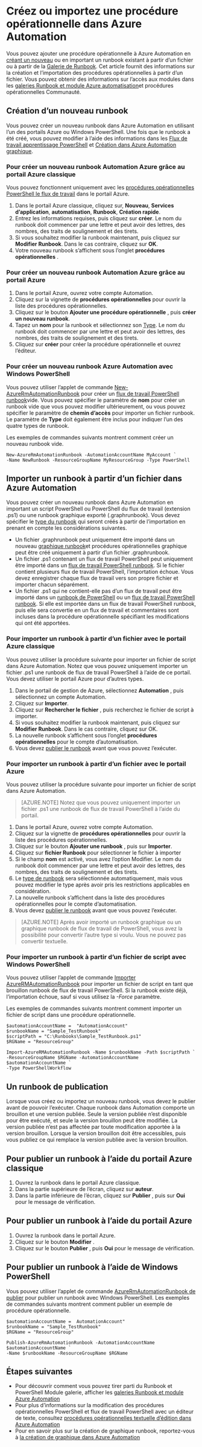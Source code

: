 <properties
    pageTitle="Créez ou importez une procédure opérationnelle dans Azure Automation"
    description="Cet article décrit comment créer un nouveau runbook dans Azure Automation ou importer un à partir d’un fichier."
    services="automation"
    documentationCenter=""
    authors="mgoedtel"
    manager="jwhit"
    editor="tysonn" />
<tags
    ms.service="automation"
    ms.devlang="na"
    ms.topic="article"
    ms.tgt_pltfrm="na"
    ms.workload="infrastructure-services"
    ms.date="09/12/2016"
    ms.author="magoedte;bwren" />

# <a name="creating-or-importing-a-runbook-in-azure-automation"></a>Créez ou importez une procédure opérationnelle dans Azure Automation

Vous pouvez ajouter une procédure opérationnelle à Azure Automation en [créant un nouveau](#creating-a-new-runbook) ou en important un runbook existant à partir d’un fichier ou à partir de la [Galerie de Runbook](automation-runbook-gallery.md). Cet article fournit des informations sur la création et l’importation des procédures opérationnelles à partir d’un fichier.  Vous pouvez obtenir des informations sur l’accès aux modules dans les [galeries Runbook et module Azure automatisation](automation-runbook-gallery.md)et procédures opérationnelles Communauté.

## <a name="creating-a-new-runbook"></a>Création d’un nouveau runbook

Vous pouvez créer un nouveau runbook dans Azure Automation en utilisant l’un des portails Azure ou Windows PowerShell. Une fois que le runbook a été créé, vous pouvez modifier à l’aide des informations dans les [Flux de travail apprentissage PowerShell](automation-powershell-workflow.md) et [Création dans Azure Automation graphique](automation-graphical-authoring-intro.md).

### <a name="to-create-a-new-azure-automation-runbook-with-the-azure-classic-portal"></a>Pour créer un nouveau runbook Automation Azure grâce au portail Azure classique

Vous pouvez fonctionnent uniquement avec les [procédures opérationnelles PowerShell le flux de travail](automation-runbook-types.md#powershell-workflow-runbooks) dans le portail Azure.

1. Dans le portail Azure classique, cliquez sur, **Nouveau**, **Services d’application**, **automatisation**, **Runbook**, **Création rapide**.
2. Entrez les informations requises, puis cliquez sur **créer**. Le nom du runbook doit commencer par une lettre et peut avoir des lettres, des nombres, des traits de soulignement et des tirets.
3. Si vous souhaitez modifier la runbook maintenant, puis cliquez sur **Modifier Runbook**. Dans le cas contraire, cliquez sur **OK**.
4. Votre nouveau runbook s’affichent sous l’onglet **procédures opérationnelles** .


### <a name="to-create-a-new-azure-automation-runbook-with-the-azure-portal"></a>Pour créer un nouveau runbook Automation Azure grâce au portail Azure

1. Dans le portail Azure, ouvrez votre compte Automation.
2. Cliquez sur la vignette de **procédures opérationnelles** pour ouvrir la liste des procédures opérationnelles.
3. Cliquez sur le bouton **Ajouter une procédure opérationnelle** , puis **créer un nouveau runbook**.
2. Tapez un **nom** pour la runbook et sélectionnez son [Type](automation-runbook-types.md). Le nom du runbook doit commencer par une lettre et peut avoir des lettres, des nombres, des traits de soulignement et des tirets.
3. Cliquez sur **créer** pour créer la procédure opérationnelle et ouvrez l’éditeur.


### <a name="to-create-a-new-azure-automation-runbook-with-windows-powershell"></a>Pour créer un nouveau runbook Azure Automation avec Windows PowerShell

Vous pouvez utiliser l’applet de commande [New-AzureRmAutomationRunbook](https://msdn.microsoft.com/library/mt619376.aspx) pour créer un [flux de travail PowerShell runbook](automation-runbook-types.md#powershell-workflow-runbooks)vide. Vous pouvez spécifier le paramètre de **nom** pour créer un runbook vide que vous pouvez modifier ultérieurement, ou vous pouvez spécifier le paramètre de **chemin d’accès** pour importer un fichier runbook. Le paramètre de **Type** doit également être inclus pour indiquer l’un des quatre types de runbook.

Les exemples de commandes suivants montrent comment créer un nouveau runbook vide.

    New-AzureRmAutomationRunbook -AutomationAccountName MyAccount `
    -Name NewRunbook -ResourceGroupName MyResourceGroup -Type PowerShell

## <a name="importing-a-runbook-from-a-file-into-azure-automation"></a>Importer un runbook à partir d’un fichier dans Azure Automation

Vous pouvez créer un nouveau runbook dans Azure Automation en important un script PowerShell ou PowerShell du flux de travail (extension .ps1) ou une runbook graphique exporté (.graphrunbook).  Vous devez spécifier le [type du runbook](automation-runbook-types.md) qui seront créés à partir de l’importation en prenant en compte les considérations suivantes.

- Un fichier .graphrunbook peut uniquement être importé dans un nouveau [graphique runbook](automation-runbook-types.md#graphical-runbooks)et procédures opérationnelles graphique peut être créé uniquement à partir d’un fichier .graphrunbook.
- Un fichier .ps1 contenant un flux de travail PowerShell peut uniquement être importé dans un [flux de travail PowerShell runbook](automation-runbook-types.md#powershell-workflow-runbooks).  Si le fichier contient plusieurs flux de travail PowerShell, l’importation échoue. Vous devez enregistrer chaque flux de travail vers son propre fichier et importer chacun séparément.
- Un fichier .ps1 qui ne contient-elle pas d’un flux de travail peut être importé dans un [runbook de PowerShell](automation-runbook-types.md#powershell-runbooks) ou un [flux de travail PowerShell runbook](automation-runbook-types.md#powershell-workflow-runbooks).  Si elle est importée dans un flux de travail PowerShell runbook, puis elle sera convertie en un flux de travail et commentaires sont incluses dans la procédure opérationnelle spécifiant les modifications qui ont été apportées.

### <a name="to-import-a-runbook-from-a-file-with-the-azure-classic-portal"></a>Pour importer un runbook à partir d’un fichier avec le portail Azure classique
Vous pouvez utiliser la procédure suivante pour importer un fichier de script dans Azure Automation.  Notez que vous pouvez uniquement importer un fichier .ps1 une runbook de flux de travail PowerShell à l’aide de ce portail.  Vous devez utiliser le portail Azure pour d’autres types.

1. Dans le portail de gestion de Azure, sélectionnez **Automation** , puis sélectionnez un compte Automation.
2. Cliquez sur **Importer**.
3. Cliquez sur **Rechercher le fichier** , puis recherchez le fichier de script à importer.
4. Si vous souhaitez modifier la runbook maintenant, puis cliquez sur **Modifier Runbook**. Dans le cas contraire, cliquez sur OK.
5. La nouvelle runbook s’affichent sous l’onglet **procédures opérationnelles** pour le compte d’automatisation.
6. Vous devez [publier le runbook](#publishing-a-runbook) avant que vous pouvez l’exécuter.


### <a name="to-import-a-runbook-from-a-file-with-the-azure-portal"></a>Pour importer un runbook à partir d’un fichier avec le portail Azure
Vous pouvez utiliser la procédure suivante pour importer un fichier de script dans Azure Automation.  

>[AZURE.NOTE] Notez que vous pouvez uniquement importer un fichier .ps1 une runbook de flux de travail PowerShell à l’aide du portail.

1. Dans le portail Azure, ouvrez votre compte Automation.
2. Cliquez sur la vignette de **procédures opérationnelles** pour ouvrir la liste des procédures opérationnelles.
3. Cliquez sur le bouton **Ajouter une runbook** , puis sur **Importer**.
4. Cliquez sur **fichier Runbook** pour sélectionner le fichier à importer
2. Si le champ **nom** est activé, vous avez l’option Modifier.  Le nom du runbook doit commencer par une lettre et peut avoir des lettres, des nombres, des traits de soulignement et des tirets.
3. Le [type de runbook](automation-runbook-types.md) sera sélectionnée automatiquement, mais vous pouvez modifier le type après avoir pris les restrictions applicables en considération. 
3. La nouvelle runbook s’affichent dans la liste des procédures opérationnelles pour le compte d’automatisation.
4. Vous devez [publier le runbook](#publishing-a-runbook) avant que vous pouvez l’exécuter.

>[AZURE.NOTE] Après avoir importé un runbook graphique ou un graphique runbook de flux de travail de PowerShell, vous avez la possibilité pour convertir l’autre type si voulu. Vous ne pouvez pas convertir textuelle.

### <a name="to-import-a-runbook-from-a-script-file-with-windows-powershell"></a>Pour importer un runbook à partir d’un fichier de script avec Windows PowerShell

Vous pouvez utiliser l’applet de commande [Importer AzureRMAutomationRunbook](https://msdn.microsoft.com/library/mt603735.aspx) pour importer un fichier de script en tant que brouillon runbook de flux de travail PowerShell. Si la runbook existe déjà, l’importation échoue, sauf si vous utilisez la *-Force* paramètre. 

Les exemples de commandes suivants montrent comment importer un fichier de script dans une procédure opérationnelle.

    $automationAccountName =  "AutomationAccount"
    $runbookName = "Sample_TestRunbook"
    $scriptPath = "C:\Runbooks\Sample_TestRunbook.ps1"
    $RGName = "ResourceGroup"

    Import-AzureRMAutomationRunbook -Name $runbookName -Path $scriptPath `
    -ResourceGroupName $RGName -AutomationAccountName $automationAccountName `
    -Type PowerShellWorkflow 


## <a name="publishing-a-runbook"></a>Un runbook de publication

Lorsque vous créez ou importez un nouveau runbook, vous devez le publier avant de pouvoir l’exécuter.  Chaque runbook dans Automation comporte un brouillon et une version publiée. Seule la version publiée n’est disponible pour être exécuté, et seule la version brouillon peut être modifiée. La version publiée n’est pas affectée par toute modification apportée à la version brouillon. Lorsque la version brouillon doit être accessibles, puis vous publiez ce qui remplace la version publiée avec la version brouillon.

## <a name="to-publish-a-runbook-using-the-azure-classic-portal"></a>Pour publier un runbook à l’aide du portail Azure classique

1. Ouvrez la runbook dans le portail Azure classique.
1. Dans la partie supérieure de l’écran, cliquez sur **auteur**.
1. Dans la partie inférieure de l’écran, cliquez sur **Publier** , puis sur **Oui** pour le message de vérification.

## <a name="to-publish-a-runbook-using-the-azure-portal"></a>Pour publier un runbook à l’aide du portail Azure

1. Ouvrez la runbook dans le portail Azure.
1. Cliquez sur le bouton **Modifier** .
1. Cliquez sur le bouton **Publier** , puis **Oui** pour le message de vérification.


## <a name="to-publish-a-runbook-using-windows-powershell"></a>Pour publier un runbook à l’aide de Windows PowerShell

Vous pouvez utiliser l’applet de commande [AzureRmAutomationRunbook de publier](https://msdn.microsoft.com/library/mt603705.aspx) pour publier un runbook avec Windows PowerShell. Les exemples de commandes suivants montrent comment publier un exemple de procédure opérationnelle.

    $automationAccountName =  AutomationAccount"
    $runbookName = "Sample_TestRunbook"
    $RGName = "ResourceGroup"

    Publish-AzureRmAutomationRunbook -AutomationAccountName $automationAccountName `
    -Name $runbookName -ResourceGroupName $RGName


## <a name="next-steps"></a>Étapes suivantes
- Pour découvrir comment vous pouvez tirer parti du Runbook et PowerShell Module galerie, afficher les [galeries Runbook et module Azure Automation](automation-runbook-gallery.md)
- Pour plus d’informations sur la modification des procédures opérationnelles PowerShell et flux de travail PowerShell avec un éditeur de texte, consultez [procédures opérationnelles textuelle d’édition dans Azure Automation](automation-edit-textual-runbook.md)
- Pour en savoir plus sur la création de graphique runbook, reportez-vous à [la création de graphique dans Azure Automation](automation-graphical-authoring-intro.md)
